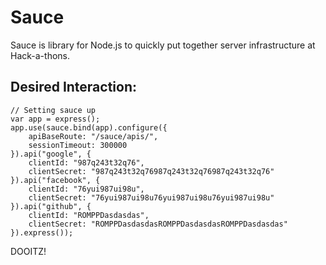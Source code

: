 Sauce
=====

Sauce is library for Node.js to quickly put together server infrastructure at Hack-a-thons.

Desired Interaction:
--------------------

    // Setting sauce up
    var app = express();
    app.use(sauce.bind(app).configure({
        apiBaseRoute: "/sauce/apis/",
        sessionTimeout: 300000
    }).api("google", {
        clientId: "987q243t32q76",
        clientSecret: "987q243t32q76987q243t32q76987q243t32q76"
    }).api("facebook", {
        clientId: "76yui987ui98u",
        clientSecret: "76yui987ui98u76yui987ui98u76yui987ui98u"
    }).api("github", {
        clientId: "ROMPPDasdasdas",
        clientSecret: "ROMPPDasdasdasROMPPDasdasdasROMPPDasdasdas"
    }).express());

DOOITZ!
